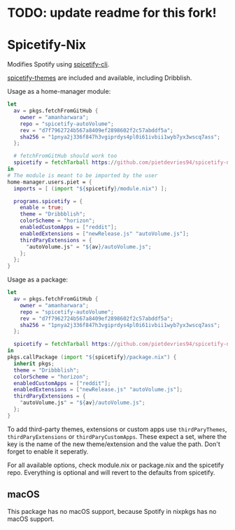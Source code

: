 # TODO: update readme for this fork!

# Spicetify-Nix

Modifies Spotify using [spicetify-cli](https://github.com/khanhas/spicetify-cli).

[spicetify-themes](https://github.com/morpheusthewhite/spicetify-themes) are included and available, including Dribblish.

Usage as a home-manager module:
```nix
let
  av = pkgs.fetchFromGitHub {
    owner = "amanharwara";
    repo = "spicetify-autoVolume";
    rev = "d7f7962724b567a8409ef2898602f2c57abddf5a";
    sha256 = "1pnya2j336f847h3vgiprdys4pl0i61ivbii1wyb7yx3wscq7ass";
  };

  # fetchFromGitHub should work too
  spicetify = fetchTarball https://github.com/pietdevries94/spicetify-nix/archive/master.tar.gz;
in
# The module is meant to be imported by the user
home-manager.users.piet = {
  imports = [ (import "${spicetify}/module.nix") ];

  programs.spicetify = {
    enable = true;
    theme = "Dribbblish";
    colorScheme = "horizon";
    enabledCustomApps = ["reddit"];
    enabledExtensions = ["newRelease.js" "autoVolume.js"];
    thirdParyExtensions = {
      "autoVolume.js" = "${av}/autoVolume.js";
    };
  };
}
```

Usage as a package:
```nix
let
  av = pkgs.fetchFromGitHub {
    owner = "amanharwara";
    repo = "spicetify-autoVolume";
    rev = "d7f7962724b567a8409ef2898602f2c57abddf5a";
    sha256 = "1pnya2j336f847h3vgiprdys4pl0i61ivbii1wyb7yx3wscq7ass";
  };

  spicetify = fetchTarball https://github.com/pietdevries94/spicetify-nix/archive/master.tar.gz;
in
pkgs.callPackage (import "${spicetify}/package.nix") {
  inherit pkgs;
  theme = "Dribbblish";
  colorScheme = "horizon";
  enabledCustomApps = ["reddit"];
  enabledExtensions = ["newRelease.js" "autoVolume.js"];
  thirdParyExtensions = {
    "autoVolume.js" = "${av}/autoVolume.js";
  };
}
```

To add third-party themes, extensions or custom apps use `thirdParyThemes`, `thirdParyExtensions` or `thirdParyCustomApps`. These expect a set, where the key is the name of the new theme/extension and the value the path. Don't forget to enable it seperatly.

For all available options, check module.nix or package.nix and the spicetify repo. Everything is optional and will revert to the defaults from spicetify.

## macOS
This package has no macOS support, because Spotify in nixpkgs has no macOS support.

